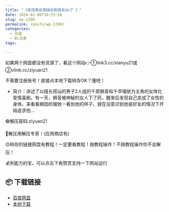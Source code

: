 ```yaml
---
title: "《变成黑皮辣妹后和朋友do了 》"
date: 2024-01-06T10:53:58
slug: wp-1390
permalink: /posts/wp-1390/
categories:
  - 动漫
  - BL动漫
tags:

---
```


如果两个网盘都没有资源了，看这个网站👉①link3.cc/xianyu21或②vlink.cc/ziyuan21

不需要注册账号！直接点本地下载转存OK？懂吧！

*   简介：讲述了以擅长搭讪的男子2人组的千原狮音和千早瑠依为主角的女体化爱情喜剧。有一天，狮音被神秘的女人下了药，醒来后发现自己变成了女性的身体。来看看狮因的瑠依一看到他的样子，就在没意识到他是好友的情况下开始追求他…

🟢解压密码:ziyuan21

🔵解压用解压专家！(应用商店有)

🟡转存的链接网盘有教程！一定要看教程！按教程操作！不按教程操作你不会解压！

💰🈶能力的宝，可以点左下角赞赏支持一下网站运行

## 📦 下载链接
- [百度网盘](https://blziyuan21.com/pay-download/1390?key=39875d1a2a&down_id=0)
- [本地下载](https://blziyuan21.com/pay-download/1390?key=39875d1a2a&down_id=1)

